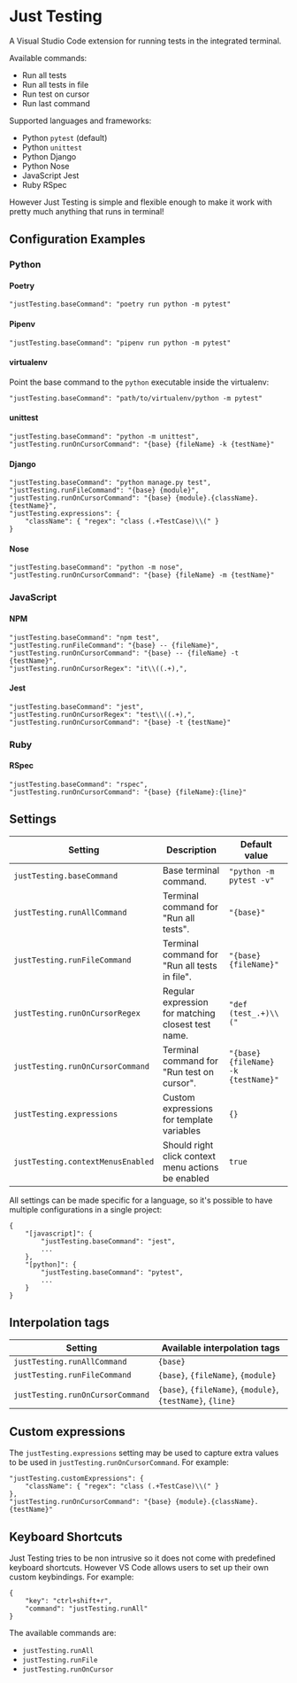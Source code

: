 # Just Testing

A Visual Studio Code extension for running tests in the integrated terminal.

Available commands:

- Run all tests
- Run all tests in file
- Run test on cursor
- Run last command

Supported languages and frameworks:

- Python `pytest` (default)
- Python `unittest`
- Python Django
- Python Nose
- JavaScript Jest
- Ruby RSpec

However Just Testing is simple and flexible enough to make it work with pretty much anything that runs in terminal!

## Configuration Examples

### Python

#### Poetry

```
"justTesting.baseCommand": "poetry run python -m pytest"
```

#### Pipenv

```
"justTesting.baseCommand": "pipenv run python -m pytest"
```

#### virtualenv

Point the base command to the `python` executable inside the virtualenv:

```
"justTesting.baseCommand": "path/to/virtualenv/python -m pytest"
```

#### unittest

```
"justTesting.baseCommand": "python -m unittest",
"justTesting.runOnCursorCommand": "{base} {fileName} -k {testName}"
```

#### Django

```
"justTesting.baseCommand": "python manage.py test",
"justTesting.runFileCommand": "{base} {module}",
"justTesting.runOnCursorCommand": "{base} {module}.{className}.{testName}",
"justTesting.expressions": {
    "className": { "regex": "class (.+TestCase)\\(" }
}
```

#### Nose

```
"justTesting.baseCommand": "python -m nose",
"justTesting.runOnCursorCommand": "{base} {fileName} -m {testName}"
```

### JavaScript

#### NPM

```
"justTesting.baseCommand": "npm test",
"justTesting.runFileCommand": "{base} -- {fileName}",
"justTesting.runOnCursorCommand": "{base} -- {fileName} -t {testName}",
"justTesting.runOnCursorRegex": "it\\((.+),",
```

#### Jest

```
"justTesting.baseCommand": "jest",
"justTesting.runOnCursorRegex": "test\\((.+),",
"justTesting.runOnCursorCommand": "{base} -t {testName}"
```

### Ruby

#### RSpec

```
"justTesting.baseCommand": "rspec",
"justTesting.runOnCursorCommand": "{base} {fileName}:{line}"
```

## Settings

| Setting                           | Description                                        | Default value                       |
|-----------------------------------|----------------------------------------------------|-------------------------------------|
| `justTesting.baseCommand`         | Base terminal command.                             | `"python -m pytest -v"`             |
| `justTesting.runAllCommand`       | Terminal command for "Run all tests".              | `"{base}"`                          |
| `justTesting.runFileCommand`      | Terminal command for "Run all tests in file".      | `"{base} {fileName}"`               |
| `justTesting.runOnCursorRegex`    | Regular expression for matching closest test name. | `"def (test_.+)\\("`                |
| `justTesting.runOnCursorCommand`  | Terminal command for "Run test on cursor".         | `"{base} {fileName} -k {testName}"` |
| `justTesting.expressions`         | Custom expressions for template variables          | `{}`                                |
| `justTesting.contextMenusEnabled` | Should right click context menu actions be enabled | `true`                              |

All settings can be made specific for a language, so it's possible to have multiple configurations in a single project:

```
{
    "[javascript]": {
        "justTesting.baseCommand": "jest",
        ...
    },
    "[python]": {
        "justTesting.baseCommand": "pytest",
        ...
    }
}
```

## Interpolation tags

| Setting                          | Available interpolation tags                               |
|----------------------------------|------------------------------------------------------------|
| `justTesting.runAllCommand`      | `{base}`                                                   |
| `justTesting.runFileCommand`     | `{base}`, `{fileName}`, `{module}`                         |
| `justTesting.runOnCursorCommand` | `{base}`, `{fileName}`, `{module}`, `{testName}`, `{line}` |

## Custom expressions

The `justTesting.expressions` setting may be used to capture extra values to be used in `justTesting.runOnCursorCommand`. For example:

```
"justTesting.customExpressions": {
    "className": { "regex": "class (.+TestCase)\\(" }
},
"justTesting.runOnCursorCommand": "{base} {module}.{className}.{testName}"
```

## Keyboard Shortcuts

Just Testing tries to be non intrusive so it does not come with predefined keyboard shortcuts. However VS Code allows users to set up their own custom keybindings. For example:

```
{
    "key": "ctrl+shift+r",
    "command": "justTesting.runAll"
}
```

The available commands are:

- `justTesting.runAll`
- `justTesting.runFile`
- `justTesting.runOnCursor`
